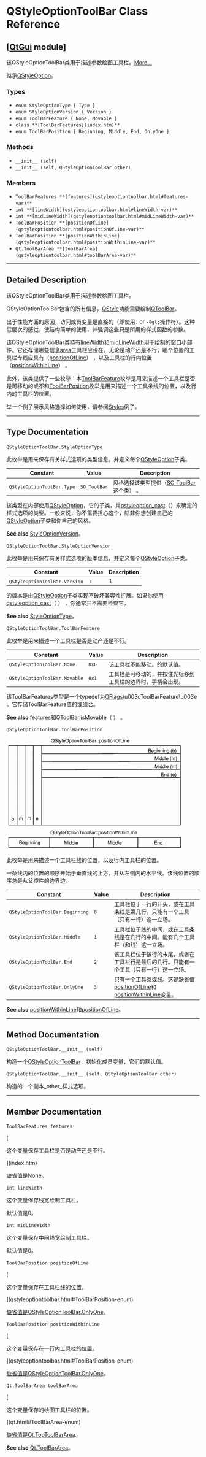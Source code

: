 # QStyleOptionToolBar Class Reference

## [[QtGui](index.htm) module]

该QStyleOptionToolBar类用于描述参数绘图工具栏。[More...](#details)

继承[QStyleOption](qstyleoption.html)。

### Types

*   `enum StyleOptionType { Type }`
*   `enum StyleOptionVersion { Version }`
*   `enum ToolBarFeature { None, Movable }`
*   `class **[ToolBarFeatures](index.htm)**`
*   `enum ToolBarPosition { Beginning, Middle, End, OnlyOne }`

### Methods

*   `__init__ (self)`
*   `__init__ (self, QStyleOptionToolBar other)`

### Members

*   `ToolBarFeatures **[features](qstyleoptiontoolbar.html#features-var)**`
*   `int **[lineWidth](qstyleoptiontoolbar.html#lineWidth-var)**`
*   `int **[midLineWidth](qstyleoptiontoolbar.html#midLineWidth-var)**`
*   `ToolBarPosition **[positionOfLine](qstyleoptiontoolbar.html#positionOfLine-var)**`
*   `ToolBarPosition **[positionWithinLine](qstyleoptiontoolbar.html#positionWithinLine-var)**`
*   `Qt.ToolBarArea **[toolBarArea](qstyleoptiontoolbar.html#toolBarArea-var)**`

* * *

## Detailed Description

该QStyleOptionToolBar类用于描述参数绘图工具栏。

QStyleOptionToolBar包含的所有信息，[QStyle](qstyle.html)功能需要绘制[QToolBar](qtoolbar.html)。

出于性能方面的原因，访问成员变量是直接的（即使用`.` or `-&gt;`操作符）。这种低层次的感觉，使结构简单的使用，并强调这些只是所用的样式函数的参数。

该QStyleOptionToolBar类持有[lineWidth](qstyleoptiontoolbar.html#lineWidth-var)和[midLineWidth](qstyleoptiontoolbar.html#midLineWidth-var)用于绘制的窗口小部件。它还存储哪些信息[area](qstyleoptiontoolbar.html#toolBarArea-var)工具栏应设在，无论是动产还是不行，哪个位置的工具栏专线应具有（[positionOfLine](qstyleoptiontoolbar.html#positionOfLine-var)） ，以及工具栏的行内位置（[positionWithinLine](qstyleoptiontoolbar.html#positionWithinLine-var)） 。

此外，该类提供了一些枚举：本[ToolBarFeature](qstyleoptiontoolbar.html#ToolBarFeature-enum)枚举是用来描述一个工具栏是否是可移动的或不和[ToolBarPosition](qstyleoptiontoolbar.html#ToolBarPosition-enum)枚举是用来描述一个工具条线的位置，以及行内的工具栏的位置。

举一个例子展示风格选择如何使用，请参阅[Styles](index.htm)例子。

* * *

## Type Documentation

```
QStyleOptionToolBar.StyleOptionType
```

此枚举是用来保存有关样式选项的类型信息，并定义每个[QStyleOption](qstyleoption.html)子类。

| Constant | Value | Description |
| --- | --- | --- |
| `QStyleOptionToolBar.Type` | `SO_ToolBar` | 风格选择该类型提供（[SO_ToolBar](qstyleoption.html#OptionType-enum)这个类） 。 |

该类型在内部使用[QStyleOption](qstyleoption.html)，它的子类，并[qstyleoption_cast](qstyleoption.html#qstyleoption_cast)（）来确定的样式选项的类型。一般来说，你不需要担心这个，除非你想创建自己的[QStyleOption](qstyleoption.html)子类和你自己的风格。

**See also** [StyleOptionVersion](qstyleoptiontoolbar.html#StyleOptionVersion-enum)。

```
QStyleOptionToolBar.StyleOptionVersion
```

此枚举是用来保存有关样式选项的版本信息，并定义每个[QStyleOption](qstyleoption.html)子类。

| Constant | Value | Description |
| --- | --- | --- |
| `QStyleOptionToolBar.Version` | `1` | 1 |

的版本是由[QStyleOption](qstyleoption.html)子类实现不破坏兼容性扩展。如果你使用[qstyleoption_cast](qstyleoption.html#qstyleoption_cast)（ ） ，你通常并不需要检查它。

**See also** [StyleOptionType](qstyleoptiontoolbar.html#StyleOptionType-enum)。

```
QStyleOptionToolBar.ToolBarFeature
```

此枚举是用来描述一个工具栏是否是动产还是不行。

| Constant | Value | Description |
| --- | --- | --- |
| `QStyleOptionToolBar.None` | `0x0` | 该工具栏不能移动。的默认值。 |
| `QStyleOptionToolBar.Movable` | `0x1` | 工具栏是可移动的，并按住光标移到工具栏的边界时，手柄会出现。 |

该ToolBarFeatures类型是一个typedef为[QFlags](index.htm)\u003cToolBarFeature\u003e 。它存储ToolBarFeature值的或组合。

**See also** [features](qstyleoptiontoolbar.html#features-var)和[QToolBar.isMovable](qtoolbar.html#movable-prop)（ ） 。

```
QStyleOptionToolBar.ToolBarPosition
```

![](../img/qstyleoptiontoolbar-position.png)

此枚举是用来描述一个工具栏线的位置，以及行内工具栏的位置。

一条线内的位置的顺序开始于垂直线的上方，并从左侧内的水平线。该线位置的顺序总是从父控件的边界边。

| Constant | Value | Description |
| --- | --- | --- |
| `QStyleOptionToolBar.Beginning` | `0` | 工具栏位于一行的开头，或在工具条线是第几行。只能有一个工具（只有一行）这一立场。 |
| `QStyleOptionToolBar.Middle` | `1` | 工具栏位于线的中间，或在工具条线是在几行的中间。能有几个工具栏（和线）这一立场。 |
| `QStyleOptionToolBar.End` | `2` | 该工具栏位于该行的末尾，或者在工具栏行是最后的几行。只能有一个工具（只有一行）这一立场。 |
| `QStyleOptionToolBar.OnlyOne` | `3` | 只有一个工具条或线。这是缺省值[positionOfLine](qstyleoptiontoolbar.html#positionOfLine-var)和[positionWithinLine](qstyleoptiontoolbar.html#positionWithinLine-var)变量。 |

**See also** [positionWithinLine](qstyleoptiontoolbar.html#positionWithinLine-var)和[positionOfLine](qstyleoptiontoolbar.html#positionOfLine-var)。

* * *

## Method Documentation

```
QStyleOptionToolBar.__init__ (self)
```

构造一个[QStyleOptionToolBar](qstyleoptiontoolbar.html)，初始化成员变量，它们的默认值。

```
QStyleOptionToolBar.__init__ (self, QStyleOptionToolBar other)
```

构造的一个副本_other_样式选项。

* * *

## Member Documentation

```
ToolBarFeatures features
```

[

这个变量保存工具栏是否是动产还是不行。

](index.htm)

[缺省值是](index.htm)[None](qstyleoptiontoolbar.html#ToolBarFeature-enum)。

```
int lineWidth
```

这个变量保存线宽绘制工具栏。

默认值是0。

```
int midLineWidth
```

这个变量保存中间线宽绘制工具栏。

默认值是0。

```
ToolBarPosition positionOfLine
```

[

这个变量保存在工具栏线的位置。

](qstyleoptiontoolbar.html#ToolBarPosition-enum)

[缺省值是](qstyleoptiontoolbar.html#ToolBarPosition-enum)[QStyleOptionToolBar.OnlyOne](qstyleoptiontoolbar.html#ToolBarPosition-enum)。

```
ToolBarPosition positionWithinLine
```

[

这个变量保存在一行内工具栏的位置。

](qstyleoptiontoolbar.html#ToolBarPosition-enum)

[缺省值是](qstyleoptiontoolbar.html#ToolBarPosition-enum)[QStyleOptionToolBar.OnlyOne](qstyleoptiontoolbar.html#ToolBarPosition-enum)。

```
Qt.ToolBarArea toolBarArea
```

[

这个变量保存的绘图工具栏的位置。

](qt.html#ToolBarArea-enum)

[缺省值是](qt.html#ToolBarArea-enum)[Qt.TopToolBarArea](qt.html#ToolBarArea-enum)。

**See also** [Qt.ToolBarArea](qt.html#ToolBarArea-enum)。